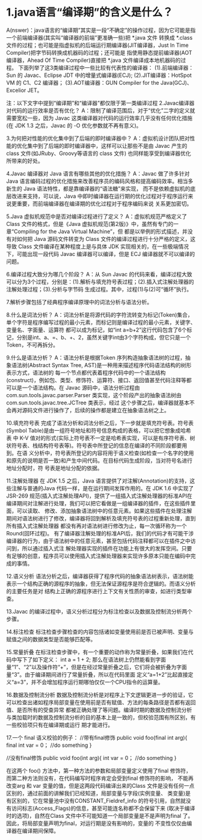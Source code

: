 # 1.java语言“编译期”的含义是什么？
A(nswer)：java语言的“编译期”其实是一段“不确定”的操作过程，因为它可能是指一个前端编译器(其实叫“编译器的前端”更准确一些)把 *.java 文件
转换成 *.class 文件的过程；也可能是指虚拟机的后端运行期编译器(JIT编译器，Just In Time Compiler)把字节码转换成机器码的过程；还可能是
指使用静态提前编译器(AOT编译器，Ahead Of Time Compiler)直接把 *.java 文件编译成本地机器码的过程。
  下面列举了这3类编译过程中一些比较有代表性的编译器：
  (1).前端编译器：Sun 的 Javac、Eclipse JDT 中的增量式编译器(ECJ);
  (2).JIT编译器：HotSpot VM 的 C1、C2 编译器；
  (3).AOT编译器：GUN Compiler for the Java(GCJ)、Excelior JET。

注：以下文字中提到“编译期”和“编译器”都仅限于第一类编译过程
2.Javac编译器对代码的运行效率是否有优化？
A：限制了编译范围后，对于“优化”二字的定义就需要宽松一些，因为 Javac 这类编译器对代码的运行效率几乎没有任何优化措施(在 JDK 1.3 之后，Javac 
的 -O 优化参数就不再有意义)。

3.为何把对性能的优化集中到了后端的即时编译器中？
A：虚拟机设计团队把对性能的优化集中到了后端的即时编译器中，这样可以让那些不是由 Javac 产生的 class 文件(如JRuby、Groovy等语言的 class 文件)
也同样能享受到编译器优化所带来的好处。

4.Javac 编译器对 Java 语言有哪些其他的优化措施？
A：Javac 做了许多针对 Java 语言编码过程的优化措施来改善程序员的编码风格和提高编码效率。相当多新生的 Java 语法特性，都是靠编译器的“语法糖”来实现，
而不是依赖虚拟机的底层改进来支持，可以说，Java 中即时编译器在运行期的优化过程对于程序运行来说更重要，而前端编译器在编译期的优化过程对于程序编码来说
关系更加密切。

5.Java 虚拟机规范中是否对编译过程进行了定义？
A：虚拟机规范严格定义了 Class 文件的格式，但是《Java 虚拟机规范(第2版)》中，虽然有专门的一章“Compiling for the Java Virtual Machine”，但
都是以举例的形式描述，并没有对如何把 Java 源码文件转变为 Class 文件的编译过程进行十分严格的定义，这导致 Class 文件编译在某种程度上是与具体 JDK
实现相关的，在一些极端情况下，可能出现一段代码 Javac 编译器可以编译，但是 ECJ 编译器就不可以编译的问题。

6.编译过程大致分为哪几个阶段？
A：从 Sun Javac 的代码来看，编译过程大致可以分为3个过程，分别是：(1).解析与填充符号表过程；(2).插入式注解处理器的注解处理过程；(3).分析与字节码
生成过程。其中，过程(1)与(2)可“循环”执行。

7.解析步骤包括了经典程序编译原理中的词法分析与语法分析。

8.什么是词法分析？
A：词法分析是将源代码的字符流转变为标记(Token)集合，单个字符是程序编写过程的最小元素，而标记则是编译过程的最小元素，关键字、变量名、字面量、运算符
都可以成为标记，如“int a=b+2”这行代码包含了6个标记，分别是int、a、=、b、+、2，虽然关键字int由3个字符构成，但它只是一个Token，不可再拆分。

9.什么是语法分析？
A：语法分析是根据Token 序列构造抽象语法树的过程，抽象语法树(Abstract Syntax Tree, AST)是一种用来描述程序代码语法结构的树形表示方式，语法树的
每一个节点都代表着程序代码中的一个语法结构(construct)，例如包、类型、修饰符、运算符、接口、返回值甚至代码注释等都可以是一个语法结构。在 Javac
源码中，语法分析过程由com.sun.tools.javac.parser.Parser 类实现，这个阶段产出的抽象语法树由com.sun.tools.javac.tree.JCTree 类表示，经过
这个步骤之后，编译器就基本不会再对源码文件进行操作了，后续的操作都是建立在抽象语法树之上。

10.填充符号表
  完成了语法分析和词法分析之后，下一步就是填充符号表。符号表(Symbol Table)是由一组符号地址和符号信息构成的表格，可以把它想象成哈希表
中 K-V 值对的形式(实际上符号表不一定是哈希表实现，可以是有序符号表、树状符号表、栈结构符号表等)。符号表中所登记的信息在编译的不同阶段都要用到。在语
义分析中，符号表所登记的内容将用于语义检查(如检查一个名字的使用和原先的说明是否一致)和产生中间代码。在目标代码生成阶段，当对符号名进行地址分配时，符
号表是地址分配的依据。

11.注解处理器
  在 JDK 1.5 之后，Java 语言提供了对注解(Annotation)的支持，这些注解与普通的Java 代码一样，是在运行期间发挥作用的。在 JDK 1.6 中实现了JSR-269 
规范(插入式注解处理API)，提供了一组插入式注解处理器的标准API在编译期间对注解进行处理，我们可以把它看做是一组编译器的插件，在这些插件里面，可以读取、
修改、添加抽象语法树中的任意元素。如果这些插件在处理注解期间对语法树进行了修改，编译器将回到解析及填充符号表的过程重新处理，直到所有插入式注解处理器
都没有再对语法树进行修改为止，每一次循环称为一个Round(回环过程)。
  有了编译器注解处理的标准API后，我们的代码才有可能干涉编译器的行为，由于语法树中的任意元素，甚至包括代码注释都可以在插件之中访问到，所以通过插入式注
解处理器实现的插件在功能上有很大的发挥空间。只要有足够的创意，程序员可以使用插入式注解处理器来实现许多原本只能在编码中完成的事情。

12.语义分析
  语法分析之后，编译器获得了程序代码的抽象语法树表示，语法树能表示一个结构正确的源程序的抽象，但无法保证源程序是符合逻辑的。而语义分析的主要任务是对
结构上正确的源程序进行上下文有关性质的审查，如进行类型审查。

13.Javac 的编译过程中，语义分析过程分为标注检查以及数据及控制流分析两个步骤。

14.标注检查
  标注检查步骤检查的内容包括诸如变量使用前是否已被声明、变量与赋值之间的数据类型是否能够匹配等。
  
15.常量折叠
  在标注检查步骤中，有一个重要的动作称为常量折叠，如果我们在代码中写下了如下定义： int a = 1 + 2;
那么在语法树上仍然能看到字面量“1”、“2”以及操作符“+”，但是在经过常量折叠之后，它们将会被折叠为字面量“3”。由于编译期间进行了常量折叠，所以在代码里面
定义“a=1+2”比起直接定义“a=3”，并不会增加程序运行期哪怕仅仅一个CPU指令的运算量。

16.数据及控制流分析
  数据及控制流分析是对程序上下文逻辑更进一步的验证，它可以检查出诸如程序局部变量在使用前是否有赋值、方法的每条路径是否都有返回值、是否所有的受查异常
都被正确处理了等问题。编译时期的数据及控制流分析与类加载时的数据及控制流分析的目的基本上是一致的，但校验范围有所区别，有一些校验项只有在编译期或运行
期才能进行。

17.一个 final 语义校验的例子：
   //带有final修饰
   public void foo(final int arg){
       final int var = 0；
       //do something
   }
   
   //没有final修饰
   public void foo(int arg){
       int var = 0；
       //do something
   }
   
   在这两个 foo() 方法中，第一种方法的参数和局部变量定义使用了final 修饰符，而第二种方法则没有，在代码编写时程序肯定会受到final 修饰符的影响，
 不能再改变arg 和 var 变量的值，但是这两段代码编译出来的Class 文件是没有任何一点区别的，通过前面的讲解我们已经知道，局部变量与字段(实例变量、
 类变量)是有区别的，它在常量池中没有CONSTANT_Fieldref_info 的符号引用，自然就没有访问标志(Access_Flags)的信息，甚至可能连名称都不会保留下来
 (取决于编译时的选项)，自然在Class 文件中不可能知道一个局部变量是不是声明为final 了。因此，将局部变量声明为final，对运行期是没有影响的，变量的
 不变性仅仅由编译器在编译期间保障。
  
















